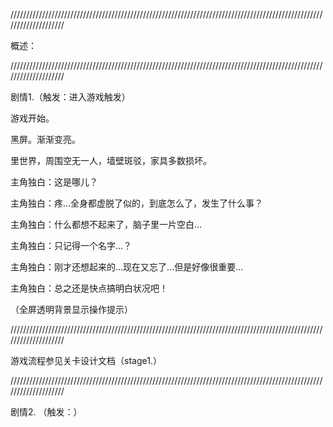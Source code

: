 
////////////////////////////////////////////////////////////////////////////////////////////////////////////////////

概述：



////////////////////////////////////////////////////////////////////////////////////////////////////////////////////

剧情1.（触发：进入游戏触发）

游戏开始。

黑屏。渐渐变亮。

里世界，周围空无一人，墙壁斑驳，家具多数损坏。

主角独白：这是哪儿？

主角独白：疼...全身都虚脱了似的，到底怎么了，发生了什么事？

主角独白：什么都想不起来了，脑子里一片空白...

主角独白：只记得一个名字...？

主角独白：刚才还想起来的...现在又忘了...但是好像很重要...

主角独白：总之还是快点搞明白状况吧！

（全屏透明背景显示操作提示）

////////////////////////////////////////////////////////////////////////////////////////////////////////////////////

游戏流程参见关卡设计文档（stage1.）

////////////////////////////////////////////////////////////////////////////////////////////////////////////////////

剧情2. （触发：）
